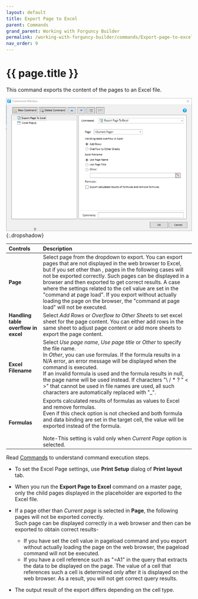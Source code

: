 ```yaml
---
layout: default
title: Export Page to Excel
parent: Commands
grand_parent: Working with Forguncy Builder
permalink: /working-with-forguncy-builder/commands/Export-page-to-excel/
nav_order: 9
---
```


# {{ page.title }}

This command exports the content of the pages to an Excel file.

![command-export-page-to-excel](/assets/images/product-images/command-export-page-to-excel.png)
{:.dropshadow}

|Controls|Description|
|:--|:--|
|**Page**|Select page from the dropdown to export. You can export pages that are not displayed in the web browser to Excel, but if you set other than <Current page>, pages in the following cases will not be exported correctly. Such pages can be displayed in a browser and then exported to get correct results. A case where the settings related to the cell value are set in the "command at page load". If you export without actually loading the page on the browser, the "command at page load" will not be executed.|
|**Handling table overflow in excel**|Select *Add Rows* or *Overflow to Other Sheets* to set excel sheet for the page content. You can either add rows in the same sheet to adjust page content or add more sheets to export the page content.|
|**Excel Filename**|Select *Use page name*, *Use page title* or *Other* to specify the file name. <br/> In *Other*, you can use formulas. If the formula results in a N/A error, an error message will be displayed when the command is executed. <br/> If an invalid formula is used and the formula results in null, the page name will be used instead. If characters "\ / * ? " < >" that cannot be used in file names are used, all such characters are automatically replaced with "_".|
|**Formulas**|Exports calculated results of formulas as values ​to Excel and remove formulas. <br/> Even if this check option is not checked and both formula and data binding are set in the target cell, the value will be exported instead of the formula. <br/><br/> Note-This setting is valid only when *Current Page* option is selected.|

Read [Commands](https://docs.forguncy.net/working-with-forguncy-builder/commands/) to understand command execution steps.

- To set the Excel Page settings, use **Print Setup** dialog of **Print layout** tab.
- When you run the **Export Page to Excel** command on a master page, only the child pages displayed in the placeholder are exported to the Excel file.
- If a page other than *Current page* is selected in **Page**, the following pages will not be exported correctly. <br/> Such  page can be displayed correctly in a web browser and then can be exported to obtain correct results-

    - If you have set the cell value in pageload command and you export without actually loading the page on the web browser, the pageload command will not be executed.
    - If you have a cell reference such as "=A1" in the query that extracts the data to be displayed on the page. The value of a cell that references such a cell is determined only after it is displayed on the web browser. As a result, you will not get correct query results.
- The output result of the export differs depending on the cell type.
